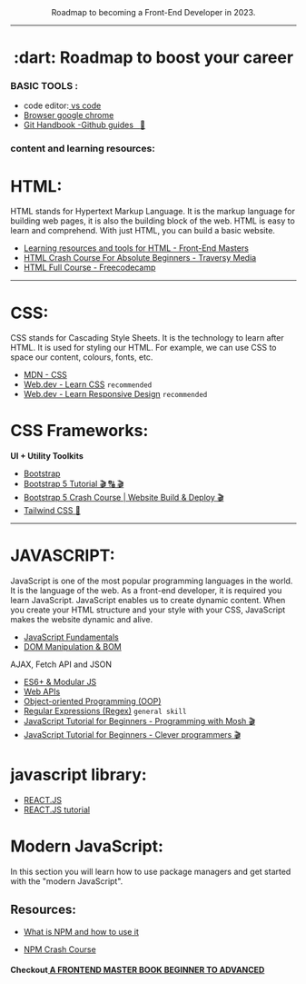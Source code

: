 
<div align="center">
 Roadmap to becoming a Front-End Developer in 2023.
</div>

---

<h1 align="center">:dart: Roadmap to boost your career</h1>


### BASIC TOOLS :

- code editor:[ vs code]("https://code.visualstudio.com/")
- [Browser google chrome]("https://www.google.com/chrome/")
- [Git Handbook -Github guides &nbsp; :page_facing_up: ](https://guides.github.com/introduction/git-handbook/)

### content and learning resources:

# HTML:

HTML stands for Hypertext Markup Language. It is the markup language for building web pages, it is also the building block of the web. HTML is easy to learn and comprehend. With just HTML, you can build a basic website.

- [Learning resources and tools for HTML - Front-End Masters](https://frontendmasters.com/guides/learning-roadmap/html/)
- [HTML Crash Course For Absolute Beginners - Traversy Media](https://www.youtube.com/watch?v=UB1O30fR-EE)
- [HTML Full Course - Freecodecamp](https://youtu.be/pQN-pnXPaVg)
---

# CSS:

CSS stands for Cascading Style Sheets. It is the technology to learn after HTML. It is used for styling our HTML. For example, we can use CSS to space our content, colours, fonts, etc.

- [MDN - CSS](https://developer.mozilla.org/en-US/docs/Learn/CSS)
- [Web.dev - Learn CSS](https://web.dev/learn/css/) ```recommended```
- [Web.dev - Learn Responsive Design](https://web.dev/learn/design/) ```recommended```

# CSS Frameworks:

**UI + Utility Toolkits**
- [Bootstrap ](https://getbootstrap.com/)
- [Bootstrap 5 Tutorial 🎬 🔠 🎬](https://www.youtube.com/playlist?list=PLnD96kXp-_pMJp3stPetkN76AJ2mmeah7) 
- [Bootstrap 5 Crash Course | Website Build & Deploy 🎬](https://youtu.be/4sosXZsdy-s)
- [Tailwind CSS 📖](https://tailwindcss.com/)
---

# JAVASCRIPT:

JavaScript is one of the most popular programming languages in the world. It is the language of the web. As a front-end developer, it is required you learn JavaScript. JavaScript enables us to create dynamic content. When you create your HTML structure and your style with your CSS, JavaScript makes the website dynamic and alive.

- [JavaScript Fundamentals](https://frontendmasters.com/guides/learning-roadmap/javascript-fundamentals/)
- [DOM Manipulation & BOM](https://frontendmasters.com/guides/learning-roadmap/dom-bom-cssom/)

 AJAX, Fetch API and JSON 
- [ES6+ & Modular JS](https://frontendmasters.com/guides/learning-roadmap/javascript-modules-scripts/)
- [Web APIs](https://developer.mozilla.org/en-US/docs/Web/API)
- [Object-oriented Programming (OOP)](https://frontendmasters.com/guides/learning-roadmap/js-oop/)
- [Regular Expressions (Regex)](https://frontendmasters.com/guides/learning-roadmap/javascript-regular-expressions/) `general skill`
- [JavaScript Tutorial for Beginners - Programming with Mosh :clapper:](https://youtu.be/W6NZfCO5SIk)
- [JavaScript Tutorial for Beginners - Clever programmers :clapper:](https://youtu.be/Qqx_wzMmFeA)

# javascript library:

- [REACT.JS](https://reactjs.org/)
- [REACT.JS tutorial](https://www.youtube.com/watch?v=w7ejDZ8SWv8)

# Modern JavaScript:
In this section you will learn how to use package managers and get started with the "modern JavaScript".

## Resources:
- [What is NPM and how to use it](https://www.youtube.com/watch?v=8Rmj5UY5mJk)

- [NPM Crash Course](https://www.youtube.com/watch?v=jHDhaSSKmB0)

#### Checkout[ A FRONTEND MASTER BOOK BEGINNER TO ADVANCED](https://frontendmasters.com/guides/front-end-handbook/2019/)






